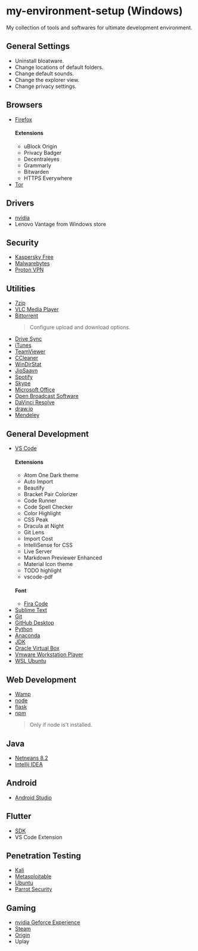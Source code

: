 # my-environment-setup (Windows) 
My collection of tools and softwares for ultimate development environment.

## General Settings
- Uninstall bloatware.
- Change locations of default folders.
- Change default sounds.
- Change the explorer view.
- Change privacy settings.


## Browsers

- [Firefox](https://www.mozilla.org/en-US/firefox/all/)
  #### Extensions
  - uBlock Origin
  - Privacy Badger
  - Decentraleyes
  - Grammarly
  - Bitwarden
  - HTTPS Everywhere
- [Tor](https://www.torproject.org/download/download-easy.html)

## Drivers
- [nvidia](https://www.geforce.com/drivers)
- Lenovo Vantage from Windows store

## Security
- [Kaspersky Free](https://www.kaspersky.co.in/free-antivirus)
- [Malwarebytes](https://www.malwarebytes.com/)
- [Proton VPN](https://protonvpn.com/download/)

## Utilities
- [7zip](https://www.7-zip.org/download.html)
- [VLC Media Player](https://www.videolan.org/)
- [Bittorrent](https://www.bittorrent.com/downloads/win)
  > Configure upload and download options.
- [Drive Sync](https://www.google.com/drive/download/)
- [iTunes](https://www.apple.com/in/itunes/download/)
- [TeamViewer](https://www.teamviewer.com/en/download/windows/)
- [CCleaner](https://www.ccleaner.com/)
- [WinDirStat](https://windirstat.net/download.html)
- [JioSaavn](https://www.microsoft.com/en-us/p/jiosaavn-music-radio/9nblggh1rrh1)
- [Spotify](https://www.spotify.com/int/download/windows/)
- [Skype](https://www.skype.com/en/get-skype/)
- [Microsoft Office](https://products.office.com/en-in/office-online/documents-spreadsheets-presentations-office-online)
- [Open Broadcast Software](https://obsproject.com/)
- [DaVinci Resolve](https://www.blackmagicdesign.com/in/products/davinciresolve/)
- [draw.io](https://about.draw.io/integrations/)
- [Mendeley](https://www.mendeley.com/download-desktop/)


## General Development
- [VS Code](https://code.visualstudio.com/download)
  #### Extensions
  - Atom One Dark theme
  - Auto Import
  - Beautify
  - Bracket Pair Colorizer
  - Code Runner
  - Code Spell Checker
  - Color Highlight
  - CSS Peak
  - Dracula at Night
  - Git Lens
  - Import Cost
  - IntelliSense for CSS
  - Live Server
  - Markdown Previewer Enhanced
  - Material Icon theme
  - TODO highlight
  - vscode-pdf
  #### Font
  - [Fira Code](https://github.com/tonsky/FiraCode)
- [Sublime Text](https://www.sublimetext.com/)
- [Git](https://git-scm.com/download/win)
- [GitHub Desktop](https://desktop.github.com/)
- [Python](https://www.python.org/downloads/)
- [Anaconda](https://www.anaconda.com/download/)
- [JDK](https://www.oracle.com/technetwork/java/javase/downloads/index.html)
- [Oracle Virtual Box](https://www.virtualbox.org/)
- [Vmware Workstation Player](https://www.vmware.com/products/workstation-player.html)
- [WSL Ubuntu](https://www.microsoft.com/en-us/p/ubuntu-1804-lts/9n9tngvndl3q#activetab=pivot:overviewtab)

## Web Development
- [Wamp](https://sourceforge.net/projects/wampserver/files/latest/download)
- [node](https://nodejs.org/en/download/)
- [flask](http://flask.pocoo.org/)
- [npm](https://www.npmjs.com/package/npm)
  > Only if node is't installed.

## Java
- [Netneans 8.2](https://netbeans.apache.org/download/index.html#_pre_apache_netbeans_versions)
- [Intellij IDEA](https://www.jetbrains.com/idea/)

## Android
- [Android Studio](https://developer.android.com/studio/)

## Flutter
- [SDK](https://flutter.io/docs/get-started/install/windows)
- VS Code Extension

## Penetration Testing
- [Kali](https://www.kali.org/downloads/)
- [Metasploitable](https://sourceforge.net/projects/metasploitable/)
- [Ubuntu](https://www.ubuntu.com/download/desktop)
- [Parrot Security](https://www.parrotsec.org/download.php)
  
## Gaming
- [nvidia Geforce Experience](https://www.geforce.com/geforce-experience/download)
- [Steam](https://store.steampowered.com/about/)
- [Origin](https://www.origin.com/ind/en-us/store/download)
- Uplay
